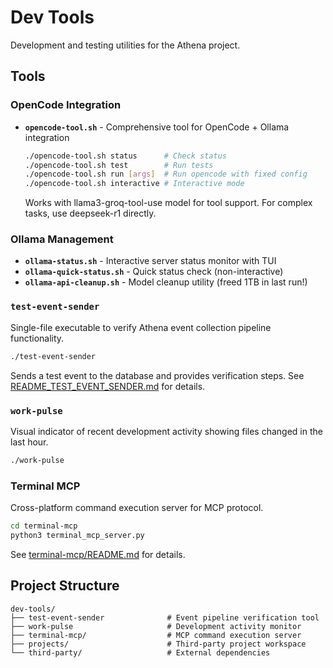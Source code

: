 # Dev Tools

Development and testing utilities for the Athena project.

## Tools

### OpenCode Integration
- **`opencode-tool.sh`** - Comprehensive tool for OpenCode + Ollama integration
  ```bash
  ./opencode-tool.sh status      # Check status
  ./opencode-tool.sh test        # Run tests
  ./opencode-tool.sh run [args]  # Run opencode with fixed config
  ./opencode-tool.sh interactive # Interactive mode
  ```
  Works with llama3-groq-tool-use model for tool support. For complex tasks, use deepseek-r1 directly.

### Ollama Management
- **`ollama-status.sh`** - Interactive server status monitor with TUI
- **`ollama-quick-status.sh`** - Quick status check (non-interactive)
- **`ollama-api-cleanup.sh`** - Model cleanup utility (freed 1TB in last run!)

### `test-event-sender`
Single-file executable to verify Athena event collection pipeline functionality.

```bash
./test-event-sender
```

Sends a test event to the database and provides verification steps. See [README_TEST_EVENT_SENDER.md](README_TEST_EVENT_SENDER.md) for details.

### `work-pulse`
Visual indicator of recent development activity showing files changed in the last hour.

```bash
./work-pulse
```

### Terminal MCP
Cross-platform command execution server for MCP protocol.

```bash
cd terminal-mcp
python3 terminal_mcp_server.py
```

See [terminal-mcp/README.md](terminal-mcp/README.md) for details.

## Project Structure

```
dev-tools/
├── test-event-sender              # Event pipeline verification tool
├── work-pulse                     # Development activity monitor
├── terminal-mcp/                  # MCP command execution server
├── projects/                      # Third-party project workspace
└── third-party/                   # External dependencies
```